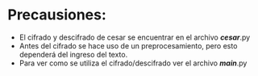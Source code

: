 # Precausiones:

- El cifrado y descifrado de cesar se encuentrar en el archivo ***cesar***.py
- Antes del cifrado se hace uso de un preprocesamiento, pero esto dependerá del ingreso del texto.
- Para ver como se utiliza el cifrado/descifrado ver el archivo ***main***.py